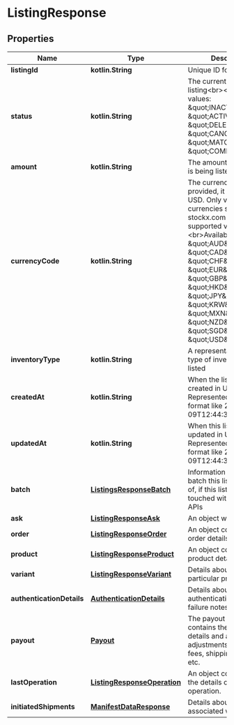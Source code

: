 
# ListingResponse

## Properties
| Name | Type | Description | Notes |
| ------------ | ------------- | ------------- | ------------- |
| **listingId** | **kotlin.String** | Unique ID for this listing |  |
| **status** | **kotlin.String** | The current status of the listing&lt;br&gt;&lt;br&gt;Available values: \&quot;INACTIVE\&quot;, \&quot;ACTIVE\&quot;, \&quot;DELETED\&quot;, \&quot;CANCELED\&quot;, \&quot;MATCHED\&quot;, \&quot;COMPLETED\&quot; |  |
| **amount** | **kotlin.String** | The amount this product is being listed for |  |
| **currencyCode** | **kotlin.String** | The currency code. If not provided, it will default to USD.  Only valid currencies supported on stockx.com are supported via API.&lt;br&gt;&lt;br&gt;Available values: \&quot;AUD\&quot;, \&quot;CAD\&quot;, \&quot;CHF\&quot;, \&quot;EUR\&quot;, \&quot;GBP\&quot;, \&quot;HKD\&quot;, \&quot;JPY\&quot;, \&quot;KRW\&quot;, \&quot;MXN\&quot;, \&quot;NZD\&quot;, \&quot;SGD\&quot;, \&quot;USD\&quot; |  |
| **inventoryType** | **kotlin.String** | A representation of the type of inventory being listed |  |
| **createdAt** | **kotlin.String** | When the listing was created in UTC. Represented as ISO 8601 format like 2021-11-09T12:44:31.000Z |  |
| **updatedAt** | **kotlin.String** | When this listing was last updated in UTC.  Represented as ISO 8601 format like 2021-11-09T12:44:31.000Z |  |
| **batch** | [**ListingsResponseBatch**](ListingsResponseBatch.md) | Information about the batch this listing is part of, if this listing was touched with the batch APIs |  |
| **ask** | [**ListingResponseAsk**](ListingResponseAsk.md) | An object with ask details |  |
| **order** | [**ListingResponseOrder**](ListingResponseOrder.md) | An object containing the order details |  |
| **product** | [**ListingResponseProduct**](ListingResponseProduct.md) | An object containing the product details. |  |
| **variant** | [**ListingResponseVariant**](ListingResponseVariant.md) | Details about the particular product variant |  |
| **authenticationDetails** | [**AuthenticationDetails**](AuthenticationDetails.md) | Details about authentication status and failure notes |  |
| **payout** | [**Payout**](Payout.md) | The payout object that contains the payout details and any adjustments like selling fees, shipping fees, taxes, etc. |  |
| **lastOperation** | [**ListingResponseOperation**](ListingResponseOperation.md) | An object containing the the details of the operation. |  |
| **initiatedShipments** | [**ManifestDataResponse**](ManifestDataResponse.md) | Details about manifests associated with the listing |  |



